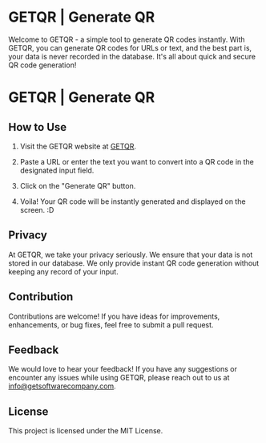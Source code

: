 # GETQR | Generate QR

Welcome to GETQR - a simple tool to generate QR codes instantly. With GETQR, you can generate QR codes for URLs or text, and the best part is, your data is never recorded in the database. It's all about quick and secure QR code generation!

# GETQR | Generate QR

## How to Use

1. Visit the GETQR website at [GETQR]([https://your-getqr-website.com](https://getsoftwarecompany.com/qr.php)).

2. Paste a URL or enter the text you want to convert into a QR code in the designated input field.

3. Click on the "Generate QR" button.

4. Voila! Your QR code will be instantly generated and displayed on the screen. :D

## Privacy

At GETQR, we take your privacy seriously. We ensure that your data is not stored in our database. We only provide instant QR code generation without keeping any record of your input.

## Contribution

Contributions are welcome! If you have ideas for improvements, enhancements, or bug fixes, feel free to submit a pull request.

## Feedback

We would love to hear your feedback! If you have any suggestions or encounter any issues while using GETQR, please reach out to us at [info@getsoftwarecompany.com](mailto:info@getsoftwarecompany.com).

## License

This project is licensed under the MIT License.
